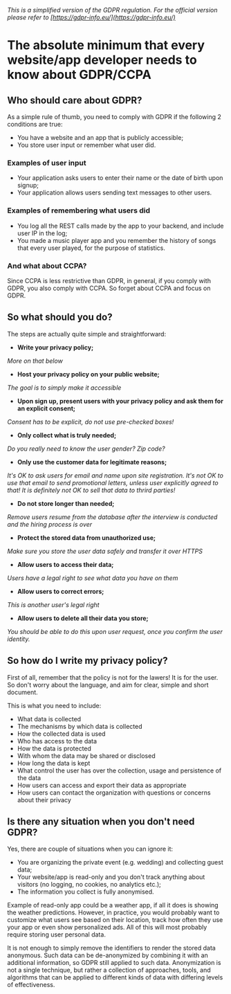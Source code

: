 _This is a simplified version of the GDPR regulation. For the official version please refer to [https://gdpr-info.eu/](https://gdpr-info.eu/)_

# The absolute minimum that every website/app developer needs to know about GDPR/CCPA

## Who should care about GDPR?

As a simple rule of thumb, you need to comply with GDPR if the following 2 conditions are true:

- You have a website and an app that is publicly accessible;
- You store user input or remember what user did.

### Examples of user input

- Your application asks users to enter their name or the date of birth upon signup;
- Your application allows users sending text messages to other users.

### Examples of remembering what users did

- You log all the REST calls made by the app to your backend, and include user IP in the log;
- You made a music player app and you remember the history of songs that every user played, for the purpose of statistics.

### And what about CCPA?

Since CCPA is less restrictive than GDPR, in general, if you comply with GDPR, you also comply with CCPA. So forget about CCPA and focus on GDPR.


## So what should you do?

The steps are actually quite simple and straightforward:

- __Write your privacy policy;__

*More on that below*

- __Host your privacy policy on your public website;__

*The goal is to simply make it accessible*

- __Upon sign up, present users with your privacy policy and ask them for an explicit consent;__

*Consent has to be explicit, do not use pre-checked boxes!*

- __Only collect what is truly needed;__

*Do you really need to know the user gender? Zip code?*

- __Only use the customer data for legitimate reasons;__

*It's OK to ask users for email and name upon site registration. It's not OK to use that email to send promotional letters, unless user explicitly agreed to that! It is definitely not OK to sell that data to thrird parties!*

- __Do not store longer than needed;__

*Remove users resume from the database after the interview is conducted and the hiring process is over*

- __Protect the stored data from unauthorized use;__

*Make sure you store the user data safely and transfer it over HTTPS*

- __Allow users to access their data;__

*Users have a legal right to see what data you have on them*

- __Allow users to correct errors;__

*This is another user's legal right*

- __Allow users to delete all their data you store;__

*You should be able to do this upon user request, once you confirm the user identity.*


## So how do I write my privacy policy?

First of all, remember that the policy is not for the lawers! It is for the user.
So don't worry about the language, and aim for clear, simple and short document.

This is what you need to include:

- What data is collected
- The mechanisms by which data is collected
- How the collected data is used
- Who has access to the data
- How the data is protected
- With whom the data may be shared or disclosed
- How long the data is kept
- What control the user has over the collection, usage and persistence of the data
- How users can access and export their data as appropriate
- How users can contact the organization with questions or concerns about their privacy


## Is there any situation when you don't need GDPR?

Yes, there are couple of situations when you can ignore it:

- You are organizing the private event (e.g. wedding) and collecting guest data;
- Your website/app is read-only and you don't track anything about visitors (no logging, no cookies, no analytics etc.);
- The information you collect is fully anonymised.

Example of read-only app could be a weather app, if all it does is showing the weather predictions. However, in practice, you would probably want to customize what users see based on their location, track how often they use your app or even show personalized ads. All of this will most probably require storing user personal data.

It is not enough to simply remove the identifiers to render the stored data anonymous. Such data can be de-anonymized by combining it with an additional information, so GDPR still applied to such data. Anonymization is not a single technique, but rather a collection of approaches, tools, and algorithms that can be applied to different kinds of data with differing levels of effectiveness.